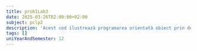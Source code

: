 ```yaml
---
title: prob1Lab3
date: 2025-03-26T02:00:00+02:00
subject: pclp2
description: 'Acest cod ilustrează programarea orientată obiect prin definirea unei clase `CDreptunghi`. Arată încapsularea datelor (dimensiunile) și a metodelor (`set_valori`, `aria`) într-un obiect, facilitând calculul ariei.'
tags: []
uniYearAndSemester: 12
---
```


